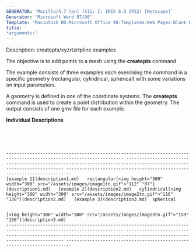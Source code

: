 ```yaml
---
GENERATOR: 'Mozilla/4.7 [en] (X11; I; IRIX 6.5 IP32) [Netscape]'
Generator: 'Microsoft Word 97/98'
Template: 'Macintosh HD:Microsoft Office 98:Templates:Web Pages:Blank Web Page'
title: '
*arguments:'
---
```


 Description: createpts/xyzrtzrtpline examples

  The objective is to add points to a mesh using the **createpts**
  command.
 
  The example consists of three examples each exercising the command
  in a specific geometry (rectangular, cylindrical, spherical) with
  some variations on input parameters.
 
  A geometry is defined in one of the coordinate systems. The
  **createpts** command is used to create a point distribution within
  the geometry. The output consists of one gmv file for each example.
 
  **Individual Descriptions**

   

   
 
    ------------------------------------------------------------------------------------------------------------------- -------------------------------------------------------------------------------------------------------------------- ------------------------------------------------------------------------
    [example 1](description1.md)   rectangular[<img height="300" width="300" src="/assets/images/image1tn.gif">"112" "87"](description1.md)   [example 2](description2.md)   cylindrical[<img height="300" width="300" src="/assets/images/image2tn.gif">"116" "138"](description2.md)   [example 3](description3.md)  spherical

                                                                                                                                                                                                                                             [<img height="300" width="300" src="/assets/images/image3tn.gif">"159" "156"](description3.md)
    ------------------------------------------------------------------------------------------------------------------- -------------------------------------------------------------------------------------------------------------------- ------------------------------------------------------------------------
 
